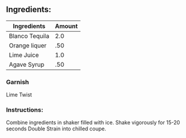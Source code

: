 

## Ingredients:
| Ingredients    | Amount |
| -------------- | ------ |
| Blanco Tequila | 2.0    |
| Orange liquer  | .50    |
| Lime Juice     | 1.0       |
| Agave Syrup | .50    |

### Garnish
Lime Twist	

### Instructions:
Combine ingredients in shaker filled with ice.
Shake vigorously for 15-20 seconds
Double Strain into chilled coupe.